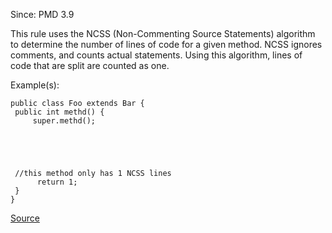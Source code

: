 Since: PMD 3.9

This rule uses the NCSS (Non-Commenting Source Statements) algorithm to determine the number of lines
of code for a given method. NCSS ignores comments, and counts actual statements. Using this algorithm,
lines of code that are split are counted as one.

Example(s):
```
public class Foo extends Bar {
 public int methd() {
     super.methd();





 //this method only has 1 NCSS lines
      return 1;
 }
}
```

[Source](https://pmd.github.io/pmd-5.6.1/pmd-java/rules/java/codesize.html#NcssMethodCount)
